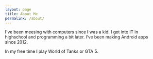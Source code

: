 ```yaml
---
layout: page
title: About Me
permalink: /about/
---
```


I've been meesing with computers since I was a kid. I got into IT in highschool and programming a bit later. I've been making Android apps since 2012.

In my free time I play World of Tanks or GTA 5. 